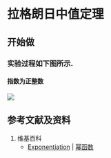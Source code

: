 # 拉格朗日中值定理

## 开始做

### 实验过程如下图所示.

#### 指数为正整数

![](/images/微分/微分中值定理和导数的应用/微分中值定理/拉格朗日中值定理/1a1.jpg)

## 参考文献及资料

1. 维基百科
	- [Exponentiation](https://en.wikipedia.org/wiki/Exponentiation#Power_functions) | [幂函数](https://zh.wikipedia.org/wiki/幂函数) 